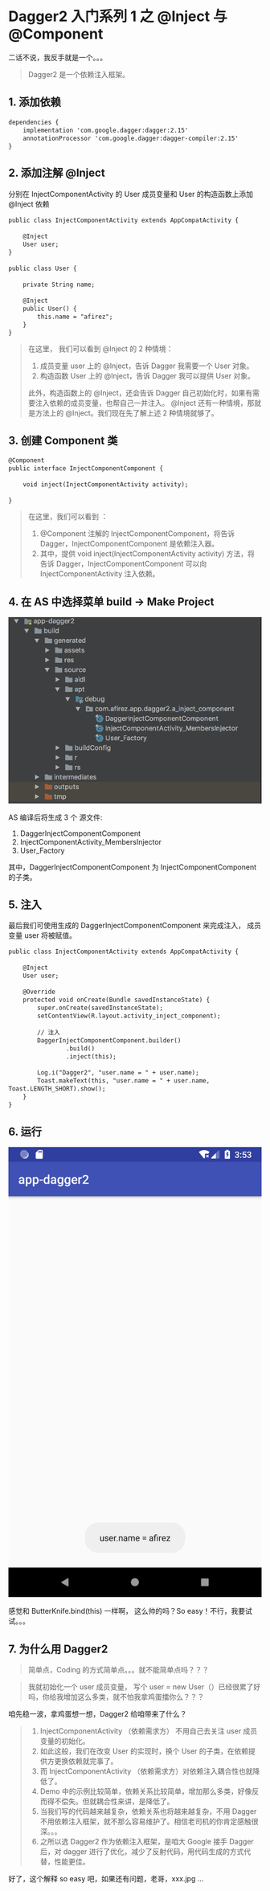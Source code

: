 # Dagger2 入门系列 1 之 @Inject 与 @Component

二话不说，我反手就是一个。。。
> Dagger2 是一个依赖注入框架。

## 1. 添加依赖

```
dependencies {
    implementation 'com.google.dagger:dagger:2.15'
    annotationProcessor 'com.google.dagger:dagger-compiler:2.15'
}
```

## 2. 添加注解 @Inject

分别在 InjectComponentActivity 的 User 成员变量和 User 的构造函数上添加 @Inject 依赖

```
public class InjectComponentActivity extends AppCompatActivity {

    @Inject
    User user;
}

public class User {

    private String name;

    @Inject
    public User() {
        this.name = "afirez";
    }
}
```

> 在这里， 我们可以看到 @Inject 的 2 种情境：
>   1. 成员变量 user 上的 @Inject，告诉 Dagger 我需要一个 User 对象。
>   2. 构造函数 User 上的 @Inject，告诉 Dagger 我可以提供 User 对象。
>
> 此外，构造函数上的 @Inject，还会告诉 Dagger 自己初始化时，如果有需要注入依赖的成员变量，也帮自己一并注入。
> @Inject 还有一种情境，那就是方法上的 @Inject。我们现在先了解上述 2 种情境就够了。


## 3. 创建 Component 类

```
@Component
public interface InjectComponentComponent {

    void inject(InjectComponentActivity activity);

}
```

> 在这里，我们可以看到 ：
>  1. @Component 注解的 InjectComponentComponent，将告诉 Dagger，InjectComponentComponent 是依赖注入器。
>  2. 其中，提供 void inject(InjectComponentActivity activity) 方法，将告诉 Dagger，InjectComponentComponent 可以向 InjectComponentActivity 注入依赖。


## 4. 在 AS 中选择菜单 build -> Make Project

![AS 编译后将生成 3 个 源文件](https://raw.githubusercontent.com/afirez/android-app/master/arts/dagger-a-make.png)

AS 编译后将生成 3 个 源文件:
  1. DaggerInjectComponentComponent
  2. InjectComponentActivity_MembersInjector
  3. User_Factory

其中，DaggerInjectComponentComponent 为 InjectComponentComponent 的子类。

## 5. 注入

最后我们可使用生成的 DaggerInjectComponentComponent 来完成注入， 成员变量 user 将被赋值。

```
public class InjectComponentActivity extends AppCompatActivity {

    @Inject
    User user;

    @Override
    protected void onCreate(Bundle savedInstanceState) {
        super.onCreate(savedInstanceState);
        setContentView(R.layout.activity_inject_component);

        // 注入
        DaggerInjectComponentComponent.builder()
                .build()
                .inject(this);

        Log.i("Dagger2", "user.name = " + user.name);
        Toast.makeText(this, "user.name = " + user.name, Toast.LENGTH_SHORT).show();
    }
}
```

## 6. 运行

![运行效果图](https://raw.githubusercontent.com/afirez/android-app/master/arts/dagger-a-run.png)

感觉和 ButterKnife.bind(this) 一样啊， 这么帅的吗？So easy！不行，我要试试。。。

## 7. 为什么用 Dagger2

> 简单点，Coding 的方式简单点。。。就不能简单点吗？？？

> 我就初始化一个 user 成员变量， 写个 user = new User（）已经很累了好吗，你给我增加这么多类，就不怕我拿鸡蛋擂你么？？？

咱先稳一波，拿鸡蛋想一想，Dagger2 给咱带来了什么？

> 1. InjectComponentActivity （依赖需求方） 不用自己去关注 user 成员变量的初始化。
> 2. 如此这般，我们在改变 User 的实现时，换个 User 的子类，在依赖提供方更换依赖就完事了。
> 3. 而 InjectComponentActivity （依赖需求方）对依赖注入耦合性也就降低了。
> 4. Demo 中的示例比较简单，依赖关系比较简单，增加那么多类，好像反而得不偿失。但就耦合性来讲，是降低了。
> 5. 当我们写的代码越来越复杂，依赖关系也将越来越复杂，不用 Dagger 不用依赖注入框架，就不那么容易维护了。相信老司机的你肯定感触很深。。。
> 6. 之所以选 Dagger2 作为依赖注入框架，是咱大 Google 接手 Dagger 后，对 dagger 进行了优化，减少了反射代码，用代码生成的方式代替，性能更佳。

好了，这个解释 so easy 吧，如果还有问题，老哥，xxx.jpg ...